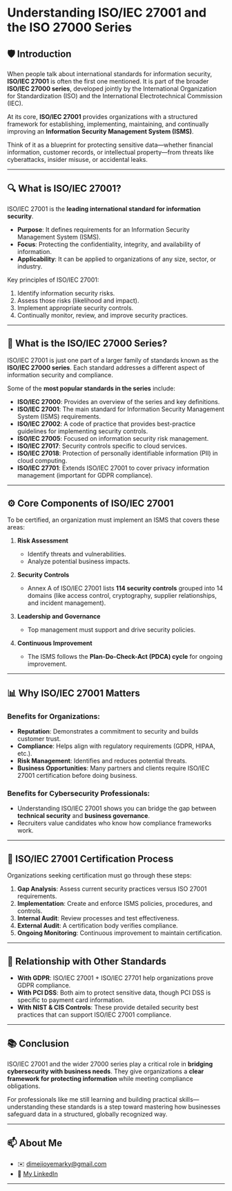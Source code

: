 # Understanding ISO/IEC 27001 and the ISO 27000 Series


## 🛡️ Introduction

When people talk about international standards for information security, **ISO/IEC 27001** is often the first one mentioned. It is part of the broader **ISO/IEC 27000 series**, developed jointly by the International Organization for Standardization (ISO) and the International Electrotechnical Commission (IEC).  

At its core, **ISO/IEC 27001** provides organizations with a structured framework for establishing, implementing, maintaining, and continually improving an **Information Security Management System (ISMS)**.  

Think of it as a blueprint for protecting sensitive data—whether financial information, customer records, or intellectual property—from threats like cyberattacks, insider misuse, or accidental leaks.

---

## 🔍 What is ISO/IEC 27001?

ISO/IEC 27001 is the **leading international standard for information security**.  

- **Purpose**: It defines requirements for an Information Security Management System (ISMS).  
- **Focus**: Protecting the confidentiality, integrity, and availability of information.  
- **Applicability**: It can be applied to organizations of any size, sector, or industry.  

Key principles of ISO/IEC 27001:
1. Identify information security risks.  
2. Assess those risks (likelihood and impact).  
3. Implement appropriate security controls.  
4. Continually monitor, review, and improve security practices.  

---

## 📑 What is the ISO/IEC 27000 Series?

ISO/IEC 27001 is just one part of a larger family of standards known as the **ISO/IEC 27000 series**. Each standard addresses a different aspect of information security and compliance.  

Some of the **most popular standards in the series** include:

- **ISO/IEC 27000**: Provides an overview of the series and key definitions.  
- **ISO/IEC 27001**: The main standard for Information Security Management System (ISMS) requirements.  
- **ISO/IEC 27002**: A code of practice that provides best-practice guidelines for implementing security controls.  
- **ISO/IEC 27005**: Focused on information security risk management.  
- **ISO/IEC 27017**: Security controls specific to cloud services.  
- **ISO/IEC 27018**: Protection of personally identifiable information (PII) in cloud computing.  
- **ISO/IEC 27701**: Extends ISO/IEC 27001 to cover privacy information management (important for GDPR compliance).  

---

## ⚙️ Core Components of ISO/IEC 27001

To be certified, an organization must implement an ISMS that covers these areas:

1. **Risk Assessment**  
   - Identify threats and vulnerabilities.  
   - Analyze potential business impacts.  

2. **Security Controls**  
   - Annex A of ISO/IEC 27001 lists **114 security controls** grouped into 14 domains (like access control, cryptography, supplier relationships, and incident management).  

3. **Leadership and Governance**  
   - Top management must support and drive security policies.  

4. **Continuous Improvement**  
   - The ISMS follows the **Plan-Do-Check-Act (PDCA) cycle** for ongoing improvement.  

---

## 📊 Why ISO/IEC 27001 Matters

### Benefits for Organizations:
- **Reputation**: Demonstrates a commitment to security and builds customer trust.  
- **Compliance**: Helps align with regulatory requirements (GDPR, HIPAA, etc.).  
- **Risk Management**: Identifies and reduces potential threats.  
- **Business Opportunities**: Many partners and clients require ISO/IEC 27001 certification before doing business.  

### Benefits for Cybersecurity Professionals:
- Understanding ISO/IEC 27001 shows you can bridge the gap between **technical security** and **business governance**.  
- Recruiters value candidates who know how compliance frameworks work.  

---

## 🧩 ISO/IEC 27001 Certification Process

Organizations seeking certification must go through these steps:

1. **Gap Analysis**: Assess current security practices versus ISO 27001 requirements.  
2. **Implementation**: Create and enforce ISMS policies, procedures, and controls.  
3. **Internal Audit**: Review processes and test effectiveness.  
4. **External Audit**: A certification body verifies compliance.  
5. **Ongoing Monitoring**: Continuous improvement to maintain certification.  

---

## 🔗 Relationship with Other Standards

- **With GDPR**: ISO/IEC 27001 + ISO/IEC 27701 help organizations prove GDPR compliance.  
- **With PCI DSS**: Both aim to protect sensitive data, though PCI DSS is specific to payment card information.  
- **With NIST & CIS Controls**: These provide detailed security best practices that can support ISO/IEC 27001 compliance.  

---

## 📚 Conclusion

ISO/IEC 27001 and the wider 27000 series play a critical role in **bridging cybersecurity with business needs**. They give organizations a **clear framework for protecting information** while meeting compliance obligations.  

For professionals like me still learning and building practical skills—understanding these standards is a step toward mastering how businesses safeguard data in a structured, globally recognized way.  

---

## 📫 About Me

- ✉️ dimejioyemarky@gmail.com  
- 🔗 [My LinkedIn](https://www.linkedin.com/in/oladimeji-oyediran-657658238)    

---
